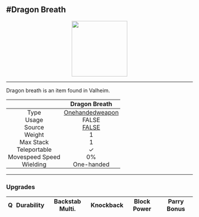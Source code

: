 <meta property="og:title" content="Dragon Breath - MoreValheim" /><meta property="og:type" content="website" /><meta property="og:image" content="/assets/dragon_breath.png" /><meta property="og:description" content="Dragon Breath is an item found in Valheim." /><meta name="theme-color" content="#546D78"><meta name="twitter:card" content="summary_large_image">
#Dragon Breath
-------------
<style>img {width:20px;}.tb {width:150px;display: block;margin-left: auto;margin-right: auto;}</style>

<style>.md-typeset table:not([class]) th:not([align]) {min-width:unset!important;}</style>
<style>td{padding:0em 0.3em!important;text-align:center!important;border-left:.05rem solid var(--md-default-fg-color--lightest)}</style>

<style>th{padding:0.1em 0.3em!important;text-align:center!important;font-weight:bold}</style>

<style>pre{text-align:right!important}</style>
<style>table tr td:first-child {border-left: 0;};</style>

<figure><img src="/assets/dragon_breath.png" class="tb" /><figcaption><small></small></figcaption></figure>

-------------

Dragon breath is an item found in Valheim.

|        | Dragon Breath              |
| ----------- | ------------------------------------ |
| Type | [Onehandedweapon](../../types/onehandedweapon)
| Usage | FALSE<br>
| Source | [FALSE](../../items/false)
| Weight | 1 |
| Max Stack | 1 |
| Teleportable | ✓
| Movespeed Speed | 0%
| Wielding | One-handed


-------------

### Upgrades
| Q | Durability | Backstab Multi. | Knockback | Block Power | Parry Bonus
| - | - | - | - | - | - 
